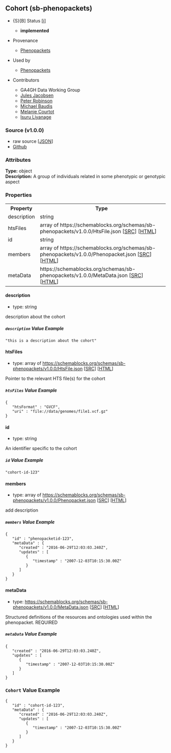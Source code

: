 
## Cohort (sb-phenopackets)

* {S}[B] Status  [[i]](https://schemablocks.org/about/sb-status-levels.html)
    - __implemented__

* Provenance  

    - [Phenopackets](https://github.com/phenopackets/phenopacket-schema/blob/master/docs/cohort.rst)  
* Used by  

    - [Phenopackets](https://github.com/phenopackets/phenopacket-schema/blob/master/docs/cohort.rst)  

<!--more-->

* Contributors  

    - GA4GH Data Working Group  
    - [Jules Jacobsen](https://orcid.org/0000-0002-3265-15918)  
    - [Peter Robinson](https://orcid.org/0000-0002-0736-91998)  
    - [Michael Baudis](https://orcid.org/0000-0002-9903-4248)  
    - [Melanie Courtot](https://orcid.org/0000-0002-9551-6370)  
    - [Isuru Liyanage](https://orcid.org/0000-0002-4839-5158)  

### Source (v1.0.0)

* raw source [[JSON](./current/Cohort.json)]
* [Github](https://github.com/ga4gh-schemablocks/sb-phenopackets/blob/master/schemas/Cohort.yaml)

### Attributes
  
__Type:__ object  
__Description:__ A group of individuals related in some phenotypic or genotypic aspect


### Properties

<table>
  <tr>
    <th>Property</th>
    <th>Type</th>
  </tr>
  <tr>
    <td>description</td>
    <td>string</td>
  </tr>
  <tr>
    <td>htsFiles</td>
    <td>array of https://schemablocks.org/schemas/sb-phenopackets/v1.0.0/HtsFile.json [<a href="https://schemablocks.org/schemas/sb-phenopackets/v1.0.0/HtsFile.json" target="_BLANK">SRC</a>] [<a href="https://schemablocks.org/schemas/sb-phenopackets/HtsFile.html" target="_BLANK">HTML</a>]</td>
  </tr>
  <tr>
    <td>id</td>
    <td>string</td>
  </tr>
  <tr>
    <td>members</td>
    <td>array of https://schemablocks.org/schemas/sb-phenopackets/v1.0.0/Phenopacket.json [<a href="https://schemablocks.org/schemas/sb-phenopackets/v1.0.0/Phenopacket.json" target="_BLANK">SRC</a>] [<a href="https://schemablocks.org/schemas/sb-phenopackets/Phenopacket.html" target="_BLANK">HTML</a>]</td>
  </tr>
  <tr>
    <td>metaData</td>
    <td>https://schemablocks.org/schemas/sb-phenopackets/v1.0.0/MetaData.json [<a href="https://schemablocks.org/schemas/sb-phenopackets/v1.0.0/MetaData.json" target="_BLANK">SRC</a>] [<a href="https://schemablocks.org/schemas/sb-phenopackets/MetaData.html" target="_BLANK">HTML</a>]</td>
  </tr>

</table>


#### description

* type: string

description about the cohort

##### `description` Value Example  

```
"this is a description about the cohort"
```

#### htsFiles

* type: array of https://schemablocks.org/schemas/sb-phenopackets/v1.0.0/HtsFile.json [<a href="https://schemablocks.org/schemas/sb-phenopackets/v1.0.0/HtsFile.json" target="_BLANK">SRC</a>] [<a href="https://schemablocks.org/schemas/sb-phenopackets/HtsFile.html" target="_BLANK">HTML</a>]

Pointer to the relevant HTS file(s) for the cohort


##### `htsFiles` Value Example  

```
{
   "htsFormat" : "GVCF",
   "uri" : "file://data/genomes/file1.vcf.gz"
}
```

#### id

* type: string

An identifier specific to the cohort

##### `id` Value Example  

```
"cohort-id-123"
```

#### members

* type: array of https://schemablocks.org/schemas/sb-phenopackets/v1.0.0/Phenopacket.json [<a href="https://schemablocks.org/schemas/sb-phenopackets/v1.0.0/Phenopacket.json" target="_BLANK">SRC</a>] [<a href="https://schemablocks.org/schemas/sb-phenopackets/Phenopacket.html" target="_BLANK">HTML</a>]

add description

##### `members` Value Example  

```
{
   "id" : "phenopacketid-123",
   "metaData" : {
      "created" : "2016-06-29T12:03:03.240Z",
      "updates" : [
         {
            "timestamp" : "2007-12-03T10:15:30.00Z"
         }
      ]
   }
}
```

#### metaData

* type: https://schemablocks.org/schemas/sb-phenopackets/v1.0.0/MetaData.json [<a href="https://schemablocks.org/schemas/sb-phenopackets/v1.0.0/MetaData.json" target="_BLANK">SRC</a>] [<a href="https://schemablocks.org/schemas/sb-phenopackets/MetaData.html" target="_BLANK">HTML</a>]

Structured definitions of the resources and ontologies used within the phenopacket. REQUIRED


##### `metaData` Value Example  

```
{
   "created" : "2016-06-29T12:03:03.240Z",
   "updates" : [
      {
         "timestamp" : "2007-12-03T10:15:30.00Z"
      }
   ]
}
```


### `Cohort` Value Example  

```
{
   "id" : "cohort-id-123",
   "metaData" : {
      "created" : "2016-06-29T12:03:03.240Z",
      "updates" : [
         {
            "timestamp" : "2007-12-03T10:15:30.00Z"
         }
      ]
   }
}
```

